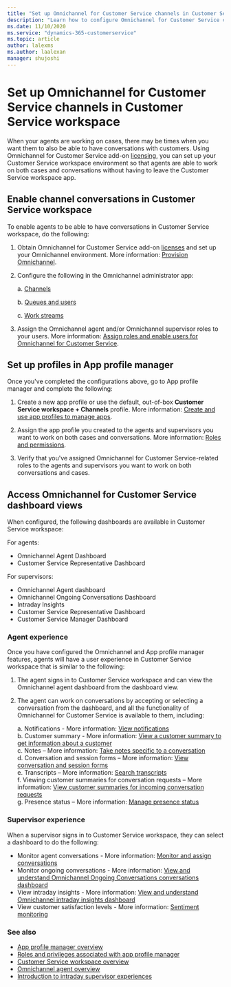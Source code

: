 ```yaml
---
title: "Set up Omnichannel for Customer Service channels in Customer Service workspace | MicrosoftDocs"
description: "Learn how to configure Omnichannel for Customer Service channels in Customer Service workspace"
ms.date: 11/10/2020
ms.service: "dynamics-365-customerservice"
ms.topic: article
author: lalexms
ms.author: laalexan
manager: shujoshi
---
```


# Set up Omnichannel for Customer Service channels in Customer Service workspace

When your agents are working on cases, there may be times when you want them to also be able to have conversations with customers. Using Omnichannel for Customer Service add-on [licensing](https://dynamics.microsoft.com/customer-service/overview/#pricing), you can set up your Customer Service workspace environment so that agents are able to work on both cases and conversations without having to leave the Customer Service workspace app.

## Enable channel conversations in Customer Service workspace 

To enable agents to be able to have conversations in Customer Service workspace, do the following: 

1. Obtain Omnichannel for Customer Service add-on [licenses](https://dynamics.microsoft.com/pricing/customer-service/#plans) and set up your Omnichannel environment. More information: [Provision Omnichannel](../omnichannel/administrator/omnichannel-provision-license.md). 

2. Configure the following in the Omnichannel administrator app: 

    a. [Channels](../omnichannel/administrator/channels.md)
    
    b. [Queues and users](../omnichannel/administrator/queues-omnichannel.md)
    
    c. [Work streams](../omnichannel/administrator/work-streams-introduction.md)
    
3. Assign the Omnichannel agent and/or Omnichannel supervisor roles to your users. More information: [Assign roles and enable users for Omnichannel for Customer Service](../omnichannel/administrator/add-users-assign-roles.md).

## Set up profiles in App profile manager

Once you've completed the configurations above, go to App profile manager and complete the following:

1.	Create a new app profile or use the default, out-of-box **Customer Service workspace + Channels** profile. More information: [Create and use app profiles to manage apps](app-profile-manager.md).

2.	Assign the app profile you created to the agents and supervisors you want to work on both cases and conversations. More information: [Roles and permissions](security-roles.md).

3.	Verify that you've assigned Omnichannel for Customer Service-related roles to the agents and supervisors you want to work on both conversations and cases.

## Access Omnichannel for Customer Service dashboard views 

When configured, the following dashboards are available in Customer Service workspace:

For agents:
- Omnichannel Agent Dashboard
- Customer Service Representative Dashboard

For supervisors:
- Omnichannel Agent dashboard
- Omnichannel Ongoing Conversations Dashboard
- Intraday Insights
- Customer Service Representative Dashboard
- Customer Service Manager Dashboard


### Agent experience
Once you have configured the Omnichannel and App profile manager features, agents will have a user experience in Customer Service workspace that is similar to the following:

1.	The agent signs in to Customer Service workspace and can view the Omnichannel agent dashboard from the dashboard view.

2.	The agent can work on conversations by accepting or selecting a conversation from the dashboard, and all the functionality of Omnichannel for Customer Service is available to them, including:

    a.	Notifications - More information: [View notifications](../omnichannel/agent/agent-oc/oc-notifications.md) <br>
    b.	Customer summary - More information: [View a customer summary to get information about a customer](../omnichannel/agent/agent-oc/oc-customer-summary.md) <br>
    c.	Notes – More information: [Take notes specific to a conversation](../omnichannel/agent/agent-oc/oc-take-notes.md) <br>
    d.	Conversation and session forms – More information: [View conversation and session forms](../omnichannel/agent/agent-oc/oc-view-activity-types.md) <br>
    e.	Transcripts – More information: [Search transcripts](../omnichannel/agent/agent-oc/oc-search-transcipts.md) <br>
    f.	Viewing customer summaries for conversation requests – More information: [View customer summaries for incoming conversation requests](../omnichannel/agent/agent-oc/oc-view-customer-summary-incoming-conversation-request.md) <br>
    g.	Presence status – More information: [Manage presence status](../omnichannel/agent/agent-oc/oc-manage-presence-status.md)

### Supervisor experience

When a supervisor signs in to Customer Service workspace, they can select a dashboard to do the following:

- Monitor agent conversations - More information: [Monitor and assign conversations](../omnichannel/supervisor/monitor-conversations.md)
- Monitor ongoing conversations - More information: [View and understand Omnichannel Ongoing Conversations conversations dashboard](../omnichannel/supervisor/ongoing-conversations-dashboard.md)
- View intraday insights - More information: [View and understand Omnichannel intraday insights dashboard](../omnichannel/supervisor/intraday-insights-dashboard.md)
- View customer satisfaction levels - More information: [Sentiment monitoring](../omnichannel/supervisor/supervisor-sentiment-monitoring.md)

### See also
- [App profile manager overview](overview.md) <br>
- [Roles and privileges associated with app profile manager](security-roles.md) <br>
- [Customer Service workspace overview](../customer-service/csw-overview.md) <br>
- [Omnichannel agent overview](../omnichannel/agent/omnichannel-agent-overview.md)<br>
- [Introduction to intraday supervisor experiences](../omnichannel/supervisor/intro-intraday-insights-dashboard.md)
